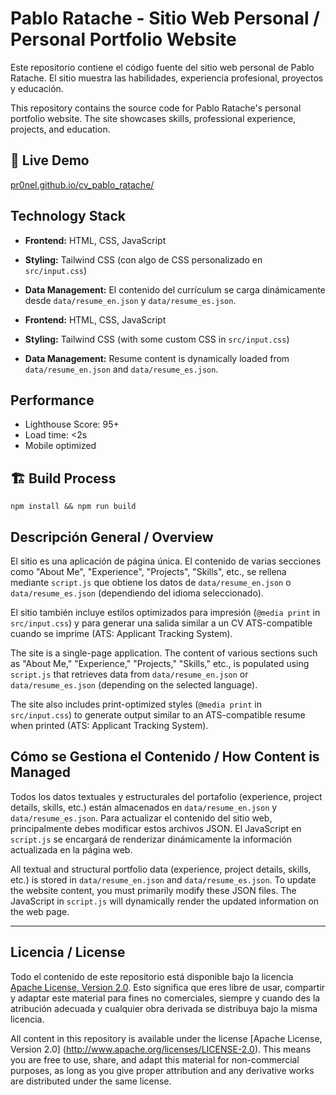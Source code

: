 # Pablo Ratache - Sitio Web Personal / Personal Portfolio Website

Este repositorio contiene el código fuente del sitio web personal de Pablo Ratache.
El sitio muestra las habilidades, experiencia profesional, proyectos y educación.

This repository contains the source code for Pablo Ratache's personal portfolio website.
The site showcases skills, professional experience, projects, and education.

## 🚀 Live Demo
[pr0nel.github.io/cv_pablo_ratache/](URL)

## Technology Stack

- **Frontend:** HTML, CSS, JavaScript
- **Styling:** Tailwind CSS (con algo de CSS personalizado en `src/input.css`)
- **Data Management:** El contenido del currículum se carga dinámicamente desde `data/resume_en.json` y `data/resume_es.json`.

- **Frontend:** HTML, CSS, JavaScript
- **Styling:** Tailwind CSS (with some custom CSS in `src/input.css`)
- **Data Management:** Resume content is dynamically loaded from `data/resume_en.json` and `data/resume_es.json`.

## Performance
- Lighthouse Score: 95+
- Load time: <2s
- Mobile optimized

## 🏗️ Build Process
```npm install && npm run build```

## Descripción General / Overview

El sitio es una aplicación de página única. El contenido de varias secciones como "About Me", "Experience", "Projects", "Skills", etc., se rellena mediante `script.js` que obtiene los datos de `data/resume_en.json` o `data/resume_es.json` (dependiendo del idioma seleccionado).

El sitio también incluye estilos optimizados para impresión (`@media print` in `src/input.css`) y para generar una salida similar a un CV ATS-compatible cuando se imprime (ATS: Applicant Tracking System).

The site is a single-page application. The content of various sections such as "About Me," "Experience," "Projects," "Skills," etc., is populated using `script.js` that retrieves data from `data/resume_en.json` or `data/resume_es.json` (depending on the selected language).

The site also includes print-optimized styles (`@media print` in `src/input.css`) to generate output similar to an ATS-compatible resume when printed (ATS: Applicant Tracking System).

## Cómo se Gestiona el Contenido / How Content is Managed

Todos los datos textuales y estructurales del portafolio (experience, project details, skills, etc.) están almacenados en `data/resume_en.json` y `data/resume_es.json`. Para actualizar el contenido del sitio web, principalmente debes modificar estos archivos JSON. El JavaScript en `script.js` se encargará de renderizar dinámicamente la información actualizada en la página web.

All textual and structural portfolio data (experience, project details, skills, etc.) is stored in `data/resume_en.json` and `data/resume_es.json`. To update the website content, you must primarily modify these JSON files. The JavaScript in `script.js` will dynamically render the updated information on the web page.

---

## Licencia / License

Todo el contenido de este repositorio está disponible bajo la licencia [Apache License, Version 2.0](http://www.apache.org/licenses/LICENSE-2.0). Esto significa que eres libre de usar, compartir y adaptar este material para fines no comerciales, siempre y cuando des la atribución adecuada y cualquier obra derivada se distribuya bajo la misma licencia.

All content in this repository is available under the license [Apache License, Version 2.0] (http://www.apache.org/licenses/LICENSE-2.0). This means you are free to use, share, and adapt this material for non-commercial purposes, as long as you give proper attribution and any derivative works are distributed under the same license.